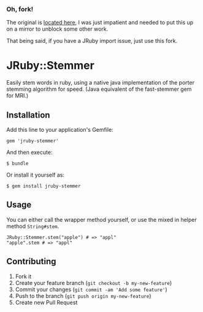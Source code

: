 ### Oh, fork!

The original is [located here](https://github.com/caius/jruby-stemmer), I was just impatient and needed to put this up on a mirror to unblock some other work. 

That being said, if you have a JRuby import issue, just use this fork.

# JRuby::Stemmer


Easily stem words in ruby, using a native java implementation of the porter stemming algorithm for speed. (Java equivalent of the fast-stemmer gem for MRI.)

## Installation

Add this line to your application's Gemfile:

    gem 'jruby-stemmer'

And then execute:

    $ bundle

Or install it yourself as:

    $ gem install jruby-stemmer

## Usage

You can either call the wrapper method yourself, or use the mixed in helper method `String#stem`.

    JRuby::Stemmer.stem("apple") # => "appl"
    "apple".stem # => "appl"

## Contributing

1. Fork it
2. Create your feature branch (`git checkout -b my-new-feature`)
3. Commit your changes (`git commit -am 'Add some feature'`)
4. Push to the branch (`git push origin my-new-feature`)
5. Create new Pull Request
